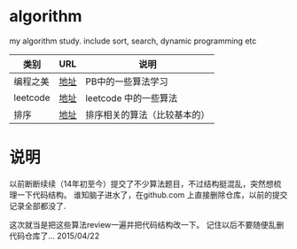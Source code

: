 # algorithm
my algorithm study. include sort, search, dynamic programming etc

|类别|URL |说明|
|----|----|---|
|编程之美|[地址][1]|PB中的一些算法学习|
|leetcode|[地址][2]|leetcode 中的一些算法|
|排序|[地址][3]|排序相关的算法（比较基本的）|



# 说明
以前断断续续（14年初至今）提交了不少算法题目，不过结构挺混乱，突然想梳理一下代码结构。
谁知脑子进水了，在github.com 上直接删除仓库，以前的提交记录全部都没了.

这次就当是把这些算法review一遍并把代码结构改一下。 记住以后不要随便乱删代码仓库了...
2015/04/22


[1]: https://github.com/jinfenglee/algorithm/tree/master/algorithm/src/com/jinfenglee/programmingbeauty
[2]:https://github.com/jinfenglee/algorithm/tree/master/algorithm/src/com/jinfenglee/leetcode
[3]:https://github.com/jinfenglee/algorithm/tree/master/algorithm/src/com/jinfenglee/sort
